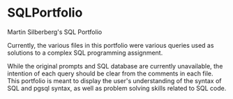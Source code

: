 # SQLPortfolio
Martin Silberberg's SQL Portfolio

Currently, the various files in this portfolio were various queries used as solutions to a complex SQL programming assignment.

While the original prompts and SQL database are currently unavailable, the intention of each query should be clear from the comments in each file. This portfolio is meant to display the user's understanding of the syntax of SQL and pgsql syntax, as well as problem solving skills related to SQL code.